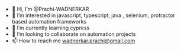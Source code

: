 - 👋 Hi, I’m @Prachi-WADNERKAR
- 👀 I’m interested in javascript, typescript, java , selenium, protractor based automation frameworks
- 🌱 I’m currently learning cypress 
- 💞️ I’m looking to collaborate on automation projects
- 📫 How to reach me wadnerkar.prachi@gmail.com

<!---
Prachi-WAD/Prachi-WAD is a ✨ special ✨ repository because its `README.md` (this file) appears on your GitHub profile.
You can click the Preview link to take a look at your changes.
--->
